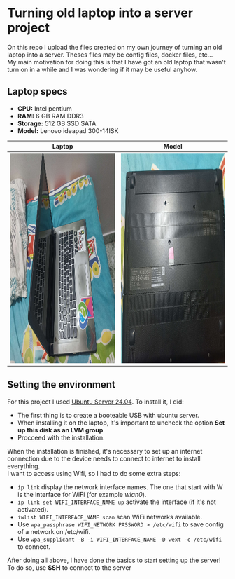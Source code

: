 # Turning old laptop into a server project

On this repo I upload the files created on my own journey of turning an old laptop into a server. Theses files may be config files, docker files, etc...<br>
My main motivation for doing this is that I have got an old laptop that wasn't turn on in a while and I was wondering if it may be useful anyhow.

## Laptop specs
- **CPU:** Intel pentium 
- **RAM:** 6 GB RAM DDR3
- **Storage:** 512 GB SSD SATA
- **Model:** Lenovo ideapad 300-14ISK

| Laptop  | Model |
| ------------- | ------------- |
| <img src="images/laptop1.jpg" width=480 height=480>  | <img src="images/laptop2.jpg" width=480 height=480>  |

## Setting the environment
For this project I used [Ubuntu Server 24.04](https://ubuntu.com/download/server). To install it, I did:
- The first thing is to create a booteable USB with ubuntu server.
- When installing it on the laptop, it's important to uncheck the option **Set up this disk as an LVM group**.
- Procceed with the installation.

When the installation is finished, it's necessary to set up an internet connection due to the device needs to connect to internet to install everything. <br>
I want to access using Wifi, so I had to do some extra steps:
- `ip link` display the network interface names. The one that start with W is the interface for WiFi (for example *wlan0*).
- `ip link set WIFI_INTERFACE_NAME up` activate the interface (if it's not activated).
- `iwlist WIFI_INTERFACE_NAME scan` scan WiFi networks available.
- Use `wpa_passphrase WIFI_NETWORK PASSWORD > /etc/wifi` to save config of a network on /etc/wifi.
- Use `wpa_supplicant -B -i WIFI_INTERFACE_NAME -D wext -c /etc/wifi` to connect.

After doing all above, I have done the basics to start setting up the server! To do so, use **SSH** to connect to the server
